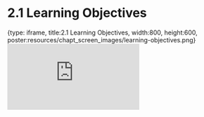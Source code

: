 # 2.1 Learning Objectives
 
{type: iframe, title:2.1 Learning Objectives, width:800, height:600, poster:resources/chapt_screen_images/learning-objectives.png}
![](https://science.c-moor.org/C-MOOR_Template/no_toc/learning-objectives.html)
 

 
